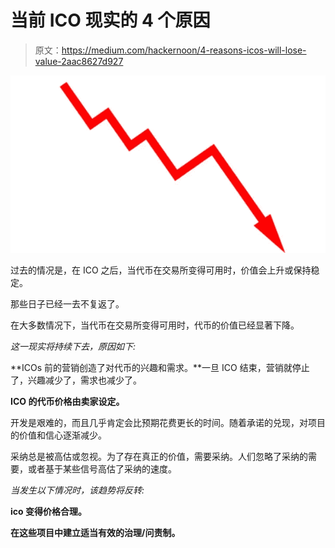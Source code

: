 # 当前 ICO 现实的 4 个原因

> 原文：<https://medium.com/hackernoon/4-reasons-icos-will-lose-value-2aac8627d927>

![](img/02316edb11946049a08a67bd3bedae9d.png)

过去的情况是，在 ICO 之后，当代币在交易所变得可用时，价值会上升或保持稳定。

那些日子已经一去不复返了。

在大多数情况下，当代币在交易所变得可用时，代币的价值已经显著下降。

*这一现实将持续下去，原因如下:*

**ICOs 前的营销创造了对代币的兴趣和需求。**一旦 ICO 结束，营销就停止了，兴趣减少了，需求也减少了。

**ICO 的代币价格由卖家设定。**

开发是艰难的，而且几乎肯定会比预期花费更长的时间。随着承诺的兑现，对项目的价值和信心逐渐减少。

采纳总是被高估或忽视。为了存在真正的价值，需要采纳。人们忽略了采纳的需要，或者基于某些信号高估了采纳的速度。

*当发生以下情况时，该趋势将反转:*

**ico 变得价格合理。**

**在这些项目中建立适当有效的治理/问责制。**